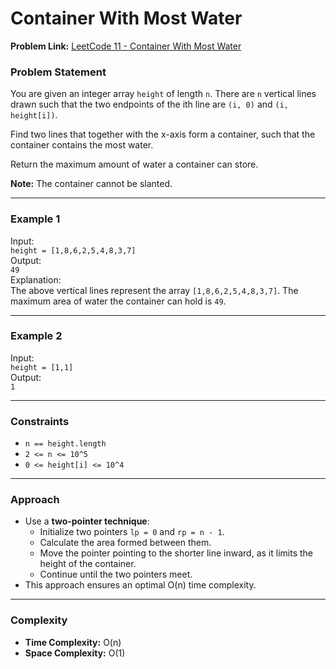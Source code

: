 # Container With Most Water

**Problem Link:** [LeetCode 11 - Container With Most Water](https://leetcode.com/problems/container-with-most-water/)

### Problem Statement
You are given an integer array `height` of length `n`. There are `n` vertical lines drawn such that the two endpoints of the ith line are `(i, 0)` and `(i, height[i])`.

Find two lines that together with the x-axis form a container, such that the container contains the most water.

Return the maximum amount of water a container can store.

**Note:** The container cannot be slanted.

---

### Example 1
Input:  
`height = [1,8,6,2,5,4,8,3,7]`  
Output:  
`49`  
Explanation:  
The above vertical lines represent the array `[1,8,6,2,5,4,8,3,7]`. The maximum area of water the container can hold is `49`.

---

### Example 2
Input:  
`height = [1,1]`  
Output:  
`1`

---

### Constraints
- `n == height.length`  
- `2 <= n <= 10^5`  
- `0 <= height[i] <= 10^4`

---

### Approach
- Use a **two-pointer technique**:
  - Initialize two pointers `lp = 0` and `rp = n - 1`.
  - Calculate the area formed between them.
  - Move the pointer pointing to the shorter line inward, as it limits the height of the container.
  - Continue until the two pointers meet.
- This approach ensures an optimal O(n) time complexity.

---

### Complexity
- **Time Complexity:** O(n)  
- **Space Complexity:** O(1)
